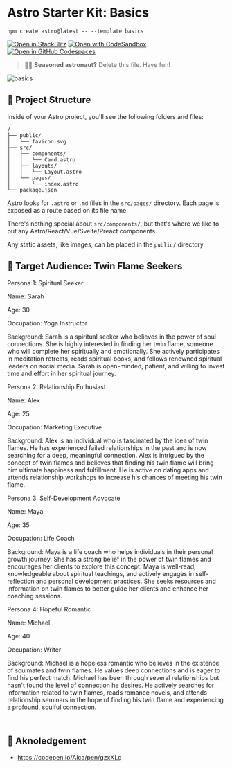 # Astro Starter Kit: Basics

```
npm create astro@latest -- --template basics
```

[![Open in StackBlitz](https://developer.stackblitz.com/img/open_in_stackblitz.svg)](https://stackblitz.com/github/withastro/astro/tree/latest/examples/basics)
[![Open with CodeSandbox](https://assets.codesandbox.io/github/button-edit-lime.svg)](https://codesandbox.io/p/sandbox/github/withastro/astro/tree/latest/examples/basics)
[![Open in GitHub Codespaces](https://github.com/codespaces/badge.svg)](https://codespaces.new/withastro/astro?devcontainer_path=.devcontainer/basics/devcontainer.json)

> 🧑‍🚀 **Seasoned astronaut?** Delete this file. Have fun!

![basics](https://user-images.githubusercontent.com/4677417/186188965-73453154-fdec-4d6b-9c34-cb35c248ae5b.png)

## 🚀 Project Structure

Inside of your Astro project, you'll see the following folders and files:

```
/
├── public/
│   └── favicon.svg
├── src/
│   ├── components/
│   │   └── Card.astro
│   ├── layouts/
│   │   └── Layout.astro
│   └── pages/
│       └── index.astro
└── package.json
```

Astro looks for `.astro` or `.md` files in the `src/pages/` directory. Each page is exposed as a route based on its file name.

There's nothing special about `src/components/`, but that's where we like to put any Astro/React/Vue/Svelte/Preact components.

Any static assets, like images, can be placed in the `public/` directory.

## 🧞 Target Audience: Twin Flame Seekers


Persona 1: Spiritual Seeker



Name: Sarah

Age: 30

Occupation: Yoga Instructor

Background: Sarah is a spiritual seeker who believes in the power of soul connections. She is highly interested in finding her twin flame, someone who will complete her spiritually and emotionally. She actively participates in meditation retreats, reads spiritual books, and follows renowned spiritual leaders on social media. Sarah is open-minded, patient, and willing to invest time and effort in her spiritual journey.


Persona 2: Relationship Enthusiast



Name: Alex

Age: 25

Occupation: Marketing Executive

Background: Alex is an individual who is fascinated by the idea of twin flames. He has experienced failed relationships in the past and is now searching for a deep, meaningful connection. Alex is intrigued by the concept of twin flames and believes that finding his twin flame will bring him ultimate happiness and fulfillment. He is active on dating apps and attends relationship workshops to increase his chances of meeting his twin flame.


Persona 3: Self-Development Advocate



Name: Maya

Age: 35

Occupation: Life Coach

Background: Maya is a life coach who helps individuals in their personal growth journey. She has a strong belief in the power of twin flames and encourages her clients to explore this concept. Maya is well-read, knowledgeable about spiritual teachings, and actively engages in self-reflection and personal development practices. She seeks resources and information on twin flames to better guide her clients and enhance her coaching sessions.


Persona 4: Hopeful Romantic



Name: Michael

Age: 40

Occupation: Writer

Background: Michael is a hopeless romantic who believes in the existence of soulmates and twin flames. He values deep connections and is eager to find his perfect match. Michael has been through several relationships but hasn't found the level of connection he desires. He actively searches for information related to twin flames, reads romance novels, and attends relationship seminars in the hope of finding his twin flame and experiencing a profound, soulful connection.

                |

## 👀 Aknoledgement

- https://codepen.io/Alca/pen/gzxXLq
